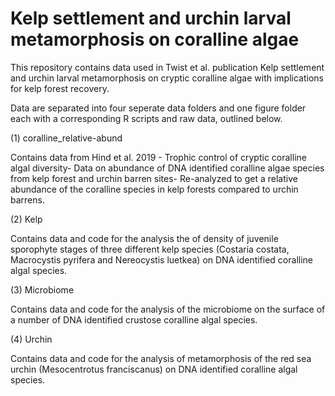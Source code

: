 # Kelp settlement and urchin larval metamorphosis on coralline algae 

This repository contains data used in Twist et al. publication Kelp settlement and urchin larval metamorphosis on cryptic coralline algae with implications for kelp forest recovery.

Data are separated into four seperate data folders and one figure folder each with a corresponding R scripts and raw data, outlined below.

(1) coralline_relative-abund 

Contains data from Hind et al. 2019 - Trophic control of cryptic coralline algal diversity- Data on abundance of DNA identified coralline algae species from kelp forest and urchin barren sites- Re-analyzed to get a relative abundance of the coralline species in kelp forests compared to urchin barrens.

(2) Kelp

Contains data and code for the analysis the of density of juvenile sporophyte stages of three different kelp species (Costaria costata, Macrocystis pyrifera and Nereocystis luetkea) on DNA identified coralline algal species.

(3) Microbiome

Contains data and code for the analysis of the microbiome on the surface of a number of DNA identified crustose coralline algal species.

(4) Urchin

Contains data and code for the analysis of metamorphosis of the red sea urchin (Mesocentrotus franciscanus) on DNA identified coralline algal species.
